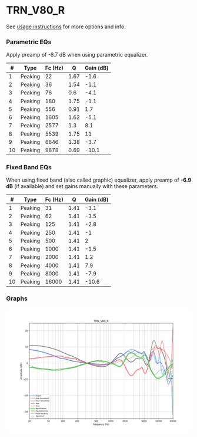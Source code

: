 # TRN_V80_R
See [usage instructions](https://github.com/jaakkopasanen/AutoEq#usage) for more options and info.

### Parametric EQs
Apply preamp of -6.7 dB when using parametric equalizer.

|   # | Type    |   Fc (Hz) |    Q |   Gain (dB) |
|-----|---------|-----------|------|-------------|
|   1 | Peaking |        22 | 1.67 |        -1.6 |
|   2 | Peaking |        36 | 1.54 |        -1.1 |
|   3 | Peaking |        76 | 0.6  |        -4.1 |
|   4 | Peaking |       180 | 1.75 |        -1.1 |
|   5 | Peaking |       556 | 0.91 |         1.7 |
|   6 | Peaking |      1605 | 1.62 |        -5.1 |
|   7 | Peaking |      2577 | 1.3  |         8.1 |
|   8 | Peaking |      5539 | 1.75 |        11   |
|   9 | Peaking |      6646 | 1.38 |        -3.7 |
|  10 | Peaking |      9878 | 0.69 |       -10.1 |

### Fixed Band EQs
When using fixed band (also called graphic) equalizer, apply preamp of **-6.9 dB** (if available) and set gains manually with these parameters.

|   # | Type    |   Fc (Hz) |    Q |   Gain (dB) |
|-----|---------|-----------|------|-------------|
|   1 | Peaking |        31 | 1.41 |        -3.1 |
|   2 | Peaking |        62 | 1.41 |        -3.5 |
|   3 | Peaking |       125 | 1.41 |        -2.8 |
|   4 | Peaking |       250 | 1.41 |        -1   |
|   5 | Peaking |       500 | 1.41 |         2   |
|   6 | Peaking |      1000 | 1.41 |        -1.5 |
|   7 | Peaking |      2000 | 1.41 |         1.2 |
|   8 | Peaking |      4000 | 1.41 |         7.9 |
|   9 | Peaking |      8000 | 1.41 |        -7.9 |
|  10 | Peaking |     16000 | 1.41 |       -10.6 |

### Graphs
![](./TRN_V80_R.png)
